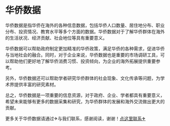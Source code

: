 # 华侨数据

华侨数据是指华侨在海外的各种信息数据，包括华侨人口数量、居住地分布、职业分布、投资情况、教育水平等多个方面的数据。华侨数据对于了解华侨群体在海外的生活状况、经济贡献、社会地位等具有重要意义。

华侨数据可以帮助政府制定更加精准的华侨政策，满足华侨的各种需求，促进华侨与当地社会的融合。同时，对于企业来说，华侨数据也是重要的市场调研工具，可以帮助他们更好地了解华侨消费习惯、投资倾向，为企业的海外拓展提供重要参考。

另外，华侨数据还可以帮助学者研究华侨群体的社会现象、文化传承等问题，为学术界提供丰富的研究素材。

总之，华侨数据是一项重要的信息资源，对于政府、企业、学者都具有重要意义，希望未来能够有更多的数据采集和研究，为华侨群体的发展和海外交流做出更大的贡献。

更多关于华侨数据请通过✈与我们联系，感谢阅读，谢谢！[点这里联系✈](https://a.k02.cc)